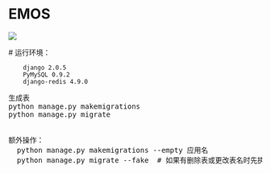 <h1>EMOS</h1>   

[![](https://travis-ci.org/Alamofire/Alamofire.svg?branch=master)](https://travis-ci.org/Asa6/EOMS)



\# 运行环境： 
        
        
        django 2.0.5 
        PyMySQL 0.9.2
        django-redis 4.9.0



<pre>
生成表
python manage.py makemigrations
python manage.py migrate


额外操作：
  python manage.py makemigrations --empty 应用名
  python manage.py migrate --fake  # 如果有删除表或更改表名时先执行这一句

</pre>
